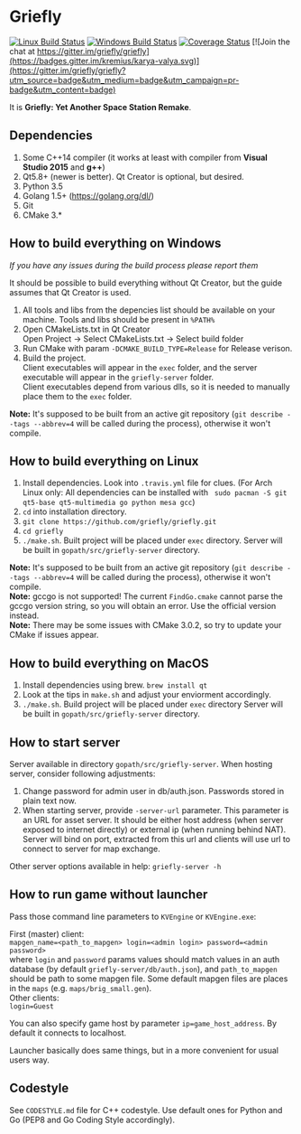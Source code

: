 Griefly
===========

[![Linux Build Status](https://travis-ci.org/griefly/griefly.svg?branch=master)](https://travis-ci.org/griefly/griefly)
[![Windows Build Status](https://ci.appveyor.com/api/projects/status/github/griefly/griefly?branch=master&svg=true)](https://ci.appveyor.com/project/kremius/griefly)
[![Coverage Status](https://coveralls.io/repos/github/griefly/griefly/badge.svg?branch=master)](https://coveralls.io/github/griefly/griefly?branch=master)
[![Join the chat at https://gitter.im/griefly/griefly](https://badges.gitter.im/kremius/karya-valya.svg)](https://gitter.im/griefly/griefly?utm_source=badge&utm_medium=badge&utm_campaign=pr-badge&utm_content=badge)

It is **Griefly: Yet Another Space Station Remake**.

Dependencies
-------------
1. Some C++14 compiler (it works at least with compiler from **Visual Studio 2015** and **g++**)
2. Qt5.8+ (newer is better). Qt Creator is optional, but desired.
3. Python 3.5
4. Golang 1.5+ (https://golang.org/dl/)
5. Git
6. CMake 3.*

How to build everything on Windows
----------------------------------
_If you have any issues during the build process please report them_   

It should be possible to build everything without Qt Creator, but the guide assumes that Qt Creator is used.  

1. All tools and libs from the depencies list should be available on your machine. Tools and libs should be present in `%PATH%`
2. Open CMakeLists.txt in Qt Creator  
   Open Project -> Select CMakeLists.txt -> Select build folder
3. Run CMake with param `-DCMAKE_BUILD_TYPE=Release` for Release verison.
4. Build the project.  
   Client executables will appear in the `exec` folder, and the server executable will appear in the `griefly-server` folder.  
   Client executables depend from various dlls, so it is needed to manually place them to the `exec` folder.

**Note:** It's supposed to be built from an active git repository (`git describe --tags --abbrev=4` will be called during the process), otherwise it won't compile.  

How to build everything on Linux
--------------------------------

1. Install dependencies. Look into `.travis.yml` file for clues. (For Arch Linux only: All dependencies can be installed with ` sudo pacman -S git qt5-base qt5-multimedia go python mesa gcc`)
2. `cd` into installation directory.
3. `git clone https://github.com/griefly/griefly.git`
4. `cd griefly`
4. `./make.sh`. Built project will be placed under `exec` directory. Server will be
   built in `gopath/src/griefly-server` directory.

**Note:** It's supposed to be built from an active git repository (`git describe --tags --abbrev=4` will be called during the process), otherwise it won't compile.  
**Note:** gccgo is not supported! The current `FindGo.cmake` cannot parse the gccgo version string, so you will obtain an error. Use the official version instead.  
**Note:** There may be some issues with CMake 3.0.2, so try to update your CMake if issues appear.  

How to build everything on MacOS
--------------------------------

1. Install dependencies using brew. `brew install qt`
2. Look at the tips in `make.sh` and adjust your enviorment accordingly.
3. `./make.sh`. Build project will be placed under `exec` directory Server will be
   built in `gopath/src/griefly-server` directory.

How to start server
-------------------

Server available in directory `gopath/src/griefly-server`. When hosting server,
consider following adjustments:

1. Change password for admin user in db/auth.json. Passwords stored in plain
   text now.
2. When starting server, provide `-server-url` parameter. This parameter is an URL for asset server.
   It should be either host address (when server exposed to internet directly) or external ip
   (when running behind NAT). Server will bind on port, extracted from this url and
   clients will use url to connect to server for map exchange.

Other server options available in help: `griefly-server -h`

How to run game without launcher
--------------------------------

Pass those command line parameters to `KVEngine` or `KVEngine.exe`:

First (master) client:  
`mapgen_name=<path_to_mapgen> login=<admin login> password=<admin password>`  
where `login` and `password` params values should match values in an auth database (by default `griefly-server/db/auth.json`), and `path_to_mapgen` should be path to some mapgen file. Some default mapgen files are places in the `maps` (e.g. `maps/brig_small.gen`).  
Other clients:  
`login=Guest`

You can also specify game host by parameter `ip=game_host_address`. By default it connects to localhost.

Launcher basically does same things, but in a more convenient for usual users way.

Codestyle
----------
See `CODESTYLE.md` file for C++ codestyle. Use default ones for Python and Go (PEP8 and Go Coding Style accordingly).

